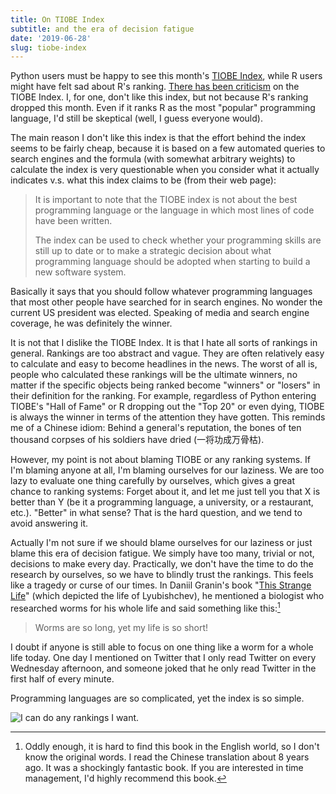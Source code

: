 ```yaml
---
title: On TIOBE Index
subtitle: and the era of decision fatigue
date: '2019-06-28'
slug: tiobe-index
---
```


Python users must be happy to see this month's [TIOBE Index](https://www.tiobe.com/tiobe-index/), while R users might have felt sad about R's ranking. [There has been criticism](https://en.wikipedia.org/wiki/TIOBE_index) on the TIOBE Index. I, for one, don't like this index, but not because R's ranking dropped this month. Even if it ranks R as the most "popular" programming language, I'd still be skeptical (well, I guess everyone would).

The main reason I don't like this index is that the effort behind the index seems to be fairly cheap, because it is  based on a few automated queries to search engines and the formula (with somewhat arbitrary weights) to calculate the index is very questionable when you consider what it actually indicates v.s. what this index claims to be (from their web page):

> It is important to note that the TIOBE index is not about the best programming language or the language in which most lines of code have been written.
> 
> The index can be used to check whether your programming skills are still up to date or to make a strategic decision about what programming language should be adopted when starting to build a new software system.

Basically it says that you should follow whatever programming languages that most other people have searched for in search engines. No wonder the current US president was elected. Speaking of media and search engine coverage, he was definitely the winner.

It is not that I dislike the TIOBE Index. It is that I hate all sorts of rankings in general. Rankings are too abstract and vague. They are often relatively easy to calculate and easy to become headlines in the news. The worst of all is, people who calculated these rankings will be the ultimate winners, no matter if the specific objects being ranked become "winners" or "losers" in their definition for the ranking. For example, regardless of Python entering TIOBE's "Hall of Fame" or R dropping out the "Top 20" or even dying, TIOBE is always the winner in terms of the attention they have gotten. This reminds me of a Chinese idiom: Behind a general's reputation, the bones of ten thousand corpses of his soldiers have dried (一将功成万骨枯).

However, my point is not about blaming TIOBE or any ranking systems. If I'm blaming anyone at all, I'm blaming ourselves for our laziness. We are too lazy to evaluate one thing carefully by ourselves, which gives a great chance to ranking systems: Forget about it, and let me just tell you that X is better than Y (be it a programming language, a university, or a restaurant, etc.). "Better" in what sense? That is the hard question, and we tend to avoid answering it.

Actually I'm not sure if we should blame ourselves for our laziness or just blame this era of decision fatigue. We simply have too many, trivial or not, decisions to make every day. Practically, we don't have the time to do the research by ourselves, so we have to blindly trust the rankings. This feels like a tragedy or curse of our times. In Daniil Granin's book "[This Strange Life](https://www.litmir.me/br/?b=226757&p=1)" (which depicted the life of Lyubishchev), he mentioned a biologist who researched worms for his whole life and said something like this:[^1]

> Worms are so long, yet my life is so short!

I doubt if anyone is still able to focus on one thing like a worm for a whole life today. One day I mentioned on Twitter that I only read Twitter on every Wednesday afternoon, and someone joked that he only read Twitter in the first half of every minute.

Programming languages are so complicated, yet the index is so simple.

![I can do any rankings I want.](https://slides.yihui.org/gif/have-permit.gif)

[^1]: Oddly enough, it is hard to find this book in the English world, so I don't know the original words. I read the Chinese translation about 8 years ago. It was a shockingly fantastic book. If you are interested in time management, I'd highly recommend this book.
